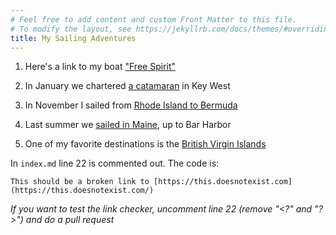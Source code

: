 ```yaml
---
# Feel free to add content and custom Front Matter to this file.
# To modify the layout, see https://jekyllrb.com/docs/themes/#overriding-theme-defaults
title: My Sailing Adventures
---
```

1. Here's a link to my boat ["Free Spirit"](free-spirit/)

2. In January we chartered [a catamaran](key-west/) in Key West

3. In November I sailed from [Rhode Island to Bermuda](bermuda/)

4. Last summer we [sailed in Maine](maine/), up to Bar Harbor

5. One of my favorite destinations is the [British Virgin Islands](bvi/)

In `index.md` line 22 is commented out. The code is:

`This should be a broken link to [https://this.doesnotexist.com](https://this.doesnotexist.com/)`

_If you want to test the link checker, uncomment line 22 (remove "\<\?" and "\?\>") and do a pull request_

<? This should be a broken link to [https://this.doesnotexist.com](https://this.doesnotexist.com/) ?>

